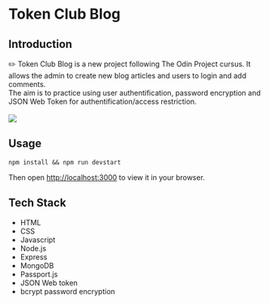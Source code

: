 # Token Club Blog
## Introduction
✏️ Token Club Blog is a new project following The Odin Project cursus. It allows the admin to create new blog articles and users to login and add comments.\
The aim is to practice using user authentification, password encryption and JSON Web Token for authentification/access restriction.
\
\
![](https://github.com/hrlclem/blog-token-auth/blob/main/tokenclub.gif)


## Usage
```
npm install && npm run devstart
```
Then open [http://localhost:3000](http://localhost:3000) to view it in your browser.



## Tech Stack
* HTML
* CSS
* Javascript
* Node.js
* Express
* MongoDB
* Passport.js
* JSON Web token
* bcrypt password encryption

